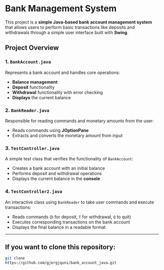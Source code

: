 # **Bank Management System**  

This project is a **simple Java-based bank account management system** that allows users to perform basic transactions like deposits and withdrawals through a simple user interface built with **Swing**.

## **Project Overview**

### **1. `BankAccount.java`**
Represents a bank account and handles core operations:   
- **Balance management**  
- **Deposit** functionality  
- **Withdrawal** functionality with error checking  
- **Displays** the current balance  

### **2. `BankReader.java`**
Responsible for reading commands and monetary amounts from the user:  
- Reads commands using **JOptionPane**  
- Extracts and converts the monetary amount from input  

### **3. `TestController.java`**
A simple test class that verifies the functionality of `BankAccount`:  
- Creates a bank account with an initial balance  
- Performs deposit and withdrawal operations  
- Displays the current balance in the **console**  

### **4. `TestController2.java`**
An interactive class using `BankReader` to take user commands and execute transactions:  
- Reads commands (`D` for deposit, `T` for withdrawal, `Q` to quit)  
- Executes corresponding transactions on the bank account  
- Displays the final balance in a readable format  

---
 
##  If you want to clone this repository:  
   ```bash
   git clone
https://github.com/gjergjquni/bank_account_java.git
